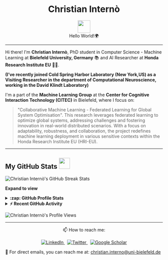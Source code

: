 <h1 align="center">Christian Internò</h1>
<p align="center">
  <img src="https://media.giphy.com/media/SWoSkN6DxTszqIKEqv/giphy.gif" width="40"> 
  <br>Hello World!🌍
</p>

---

Hi there! I'm **Christian Internò**, PhD student in Computer Science - Machine Learning at **Bielefeld University, Germany** 📚 and AI Researcher at **Honda Research Institute EU** 👨‍💻.

**(I’ve recently joined Cold Spring Harbor Laboratory (New York,US) as a Visiting Researcher in the department of Computational Neuroscience, working in the David Klindt Laboratory)**

I'm a part of the **Machine Learning Group**  at the **Center for Cognitive Interaction Technology (CITEC)**  in Bielefeld, where I focus on:

> "Collaborative Machine Learning - Federated Learning for Global System Optimisation". This research leverages federated learning to optimize global systems, addressing challenges and fostering innovation in real-world distributed scenarios. With a focus on adaptability, robustness, and collaboration, the project redefines machine learning deployment in various sensitive contexts within the Honda Research Institute EU (HRI-EU).

---
<!-- GitHub section -->

## My GitHub Stats <img src="https://i.pinimg.com/originals/65/c4/f4/65c4f452571be1261e9c623f7da488ac.gif" width="35px"> 
 
<div>
   <img align="center" src="https://github-readme-streak-stats.herokuapp.com/?user=ChristianInterno" alt="Christian Internò's GitHub Streak Stats" />
</div>

**Expand to view**
<details>
  <summary><b>:zap: GitHub Profile Stats</b></summary>
  <img src="https://github-readme-stats.anuraghazra1.vercel.app/api?username=ChristianInterno&show_icons=true" alt="Christian Internò's GitHub Stats" />
</details>
<details>
  <summary><b>⚡ Recent GitHub Activity</b></summary>
  <br/>
   <a href="https://github.com/ChristianInterno"><img alt="Christian Internò's Activity Graph" src="https://activity-graph.herokuapp.com/graph?username=ChristianInterno&custom_title=Christian%20Internò's%20Contribution%20Graph&theme=react-dark" /></a>
  <br/>
</details>

<!-- GitHub section: END -->

<!-- Profile Views -->

<p align="left"> <img src="https://komarev.com/ghpvc/?username=ChristianInterno&label=Profile%20views&color=0e75b6&style=flat" alt="Christian Internò's Profile Views" /> </p>

<!-- THE END -->


---

<p align="center">
  📫 How to reach me: 
  <br><br>
  <a href="https://www.linkedin.com/in/christian-interno">
    <img src="https://img.shields.io/badge/LinkedIn-%230077B5.svg?&style=for-the-badge&logo=linkedin&logoColor=white" alt="LinkedIn">
  </a>
  &nbsp;
  <a href="https://twitter.com/ChrisInterno">
    <img src="https://img.shields.io/badge/Twitter-%231DA1F2.svg?&style=for-the-badge&logo=twitter&logoColor=white" alt="Twitter">
  </a>
  &nbsp;
  <a href="https://scholar.google.com/citations?user=melu9g0AAAAJ&hl=en">
    <img src="https://img.shields.io/badge/Google%20Scholar-%230077B5.svg?&style=for-the-badge&logo=googlescholar&logoColor=white" alt="Google Scholar">
  </a>
</p>

🦜 For direct emails, you can reach me at: 
[christian.interno@uni-bielefeld.de](mailto:christian.interno@uni-bielefeld.de)

